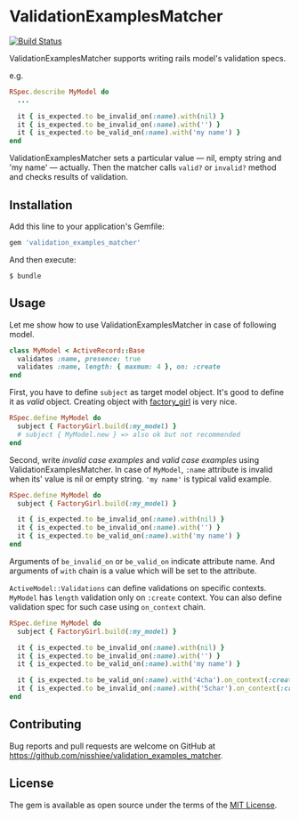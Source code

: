 # ValidationExamplesMatcher

[![Build Status](https://travis-ci.org/nisshiee/validation_examples_matcher.svg?branch=master)](https://travis-ci.org/nisshiee/validation_examples_matcher)

ValidationExamplesMatcher supports writing rails model's validation specs.

e.g.

```ruby
RSpec.describe MyModel do
  ...

  it { is_expected.to be_invalid_on(:name).with(nil) }
  it { is_expected.to be_invalid_on(:name).with('') }
  it { is_expected.to be_valid_on(:name).with('my name') }
end
```

ValidationExamplesMatcher sets a particular value ― nil, empty string and 'my name' ― actually.
Then the matcher calls `valid?` or `invalid?` method and checks results of validation.

## Installation

Add this line to your application's Gemfile:

```ruby
gem 'validation_examples_matcher'
```

And then execute:

    $ bundle

## Usage

Let me show how to use ValidationExamplesMatcher in case of following model.

```ruby
class MyModel < ActiveRecord::Base
  validates :name, presence: true
  validates :name, length: { maxmum: 4 }, on: :create
end
```

First, you have to define `subject` as target model object.
It's good to define it as *valid* object.
Creating object with [factory_girl](https://github.com/thoughtbot/factory_girl) is very nice.

```ruby
RSpec.define MyModel do
  subject { FactoryGirl.build(:my_model) }
  # subject { MyModel.new } => also ok but not recommended
end
```

Second, write *invalid case examples* and *valid case examples* using ValidationExamplesMatcher.
In case of `MyModel`, `:name` attribute is invalid when its' value is nil or empty string.
`'my name'` is typical valid example.

```ruby
RSpec.define MyModel do
  subject { FactoryGirl.build(:my_model) }

  it { is_expected.to be_invalid_on(:name).with(nil) }
  it { is_expected.to be_invalid_on(:name).with('') }
  it { is_expected.to be_valid_on(:name).with('my name') }
end
```

Arguments of `be_invalid_on` or `be_valid_on` indicate attribute name.
And arguments of `with` chain is a value which will be set to the attribute.

`ActiveModel::Validations` can define validations on specific contexts.
`MyModel` has `length` validation only on `:create` context.
You can also define validation spec for such case using `on_context` chain.

```ruby
RSpec.define MyModel do
  subject { FactoryGirl.build(:my_model) }

  it { is_expected.to be_invalid_on(:name).with(nil) }
  it { is_expected.to be_invalid_on(:name).with('') }
  it { is_expected.to be_valid_on(:name).with('my name') }

  it { is_expected.to be_valid_on(:name).with('4cha').on_context(:create) }
  it { is_expected.to be_invalid_on(:name).with('5char').on_context(:create) }
end
```

## Contributing

Bug reports and pull requests are welcome on GitHub at https://github.com/nisshiee/validation_examples_matcher.


## License

The gem is available as open source under the terms of the [MIT License](http://opensource.org/licenses/MIT).
